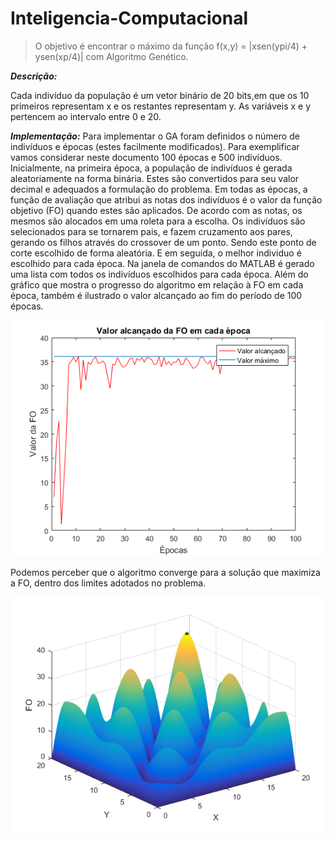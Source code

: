 # Inteligencia-Computacional
> O objetivo é encontrar o máximo da função f(x,y) = |xsen(ypi/4) + ysen(xp/4)| com Algoritmo Genético.

**_Descrição:_**

Cada indivíduo da população é um vetor binário de 20 bits,em que os 10 primeiros
representam x e os restantes representam y. As variáveis x e y pertencem ao intervalo entre 0 e 20.

**_Implementação:_**
Para implementar o GA foram definidos o número de indivíduos e épocas
(estes facilmente modificados). Para exemplificar vamos considerar neste documento
100 épocas e 500 indivíduos.
Inicialmente, na primeira época, a população de indivíduos é gerada
aleatoriamente na forma binária. Estes são convertidos para seu valor decimal e
adequados a formulação do problema. Em todas as épocas, a função de avaliação que
atribui as notas dos indivíduos é o valor da função objetivo (FO) quando estes são
aplicados. De acordo com as notas, os mesmos são alocados em uma roleta para a
escolha. Os indivíduos são selecionados para se tornarem pais, e fazem cruzamento
aos pares, gerando os filhos através do crossover de um ponto. Sendo este ponto de
corte escolhido de forma aleatória. E em seguida, o melhor individuo é escolhido para
cada época.
Na janela de comandos do MATLAB é gerado uma lista com todos os
indivíduos escolhidos para cada época. Além do gráfico que mostra o progresso do
algoritmo em relação à FO em cada época, também é ilustrado o valor
alcançado ao fim do período de 100 épocas.

![](fig1.png)

Podemos perceber que o algoritmo converge para a solução que maximiza
a FO, dentro dos limites adotados no problema.

![](fig2.png)
